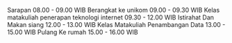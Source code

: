 Sarapan 08.00 - 09.00 WIB
Berangkat ke unikom 09.00 - 09.30 WIB
Kelas matakuliah penerapan teknologi internet 09.30 - 12.00 WIB
Istirahat Dan Makan siang 12.00 - 13.00 WIB
Kelas Matakuliah Penambangan Data 13.00 - 15.00 WIB
Pulang Ke rumah 15.00 - 16.00 WIB
